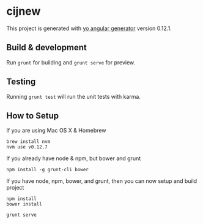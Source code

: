 # cijnew

This project is generated with [yo angular generator](https://github.com/yeoman/generator-angular)
version 0.12.1.

## Build & development

Run `grunt` for building and `grunt serve` for preview.

## Testing

Running `grunt test` will run the unit tests with karma.


## How to Setup

If you are using Mac OS X & Homebrew

```
brew install nvm
nvm use v0.12.7
```

If you already have node & npm, but bower and grunt

```
npm install -g grunt-cli bower
```

If you have node, npm, bower, and grunt, then you can now setup and build project

```
npm install
bower install

grunt serve
```
